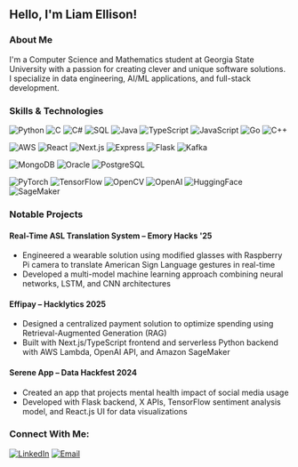 ## Hello, I'm Liam Ellison! 
### About Me

I'm a Computer Science and Mathematics student at Georgia State University with a passion for creating clever and unique software solutions. I specialize in data engineering, AI/ML applications, and full-stack development.

### Skills & Technologies

![Python](https://img.shields.io/badge/Python-3776AB?style=for-the-badge&logo=python&logoColor=white) ![C](https://img.shields.io/badge/C-00599C?style=for-the-badge&logo=c&logoColor=white) ![C#](https://img.shields.io/badge/C%23-239120?style=for-the-badge&logo=c-sharp&logoColor=white) ![SQL](https://img.shields.io/badge/SQL-4479A1?style=for-the-badge&logo=postgresql&logoColor=white) ![Java](https://img.shields.io/badge/Java-ED8B00?style=for-the-badge&logo=openjdk&logoColor=white) ![TypeScript](https://img.shields.io/badge/TypeScript-007ACC?style=for-the-badge&logo=typescript&logoColor=white) ![JavaScript](https://img.shields.io/badge/JavaScript-F7DF1E?style=for-the-badge&logo=javascript&logoColor=black) ![Go](https://img.shields.io/badge/Go-00ADD8?style=for-the-badge&logo=go&logoColor=white) ![C++](https://img.shields.io/badge/C%2B%2B-00599C?style=for-the-badge&logo=c%2B%2B&logoColor=white)

![AWS](https://img.shields.io/badge/AWS-232F3E?style=for-the-badge&logo=amazon-aws&logoColor=white) ![React](https://img.shields.io/badge/React-20232A?style=for-the-badge&logo=react&logoColor=61DAFB) ![Next.js](https://img.shields.io/badge/Next.js-000000?style=for-the-badge&logo=next.js&logoColor=white) ![Express](https://img.shields.io/badge/Express-000000?style=for-the-badge&logo=express&logoColor=white) ![Flask](https://img.shields.io/badge/Flask-000000?style=for-the-badge&logo=flask&logoColor=white) ![Kafka](https://img.shields.io/badge/Apache_Kafka-231F20?style=for-the-badge&logo=apache-kafka&logoColor=white)

![MongoDB](https://img.shields.io/badge/MongoDB-4EA94B?style=for-the-badge&logo=mongodb&logoColor=white) ![Oracle](https://img.shields.io/badge/Oracle-F80000?style=for-the-badge&logo=oracle&logoColor=white) ![PostgreSQL](https://img.shields.io/badge/PostgreSQL-316192?style=for-the-badge&logo=postgresql&logoColor=white)

![PyTorch](https://img.shields.io/badge/PyTorch-EE4C2C?style=for-the-badge&logo=pytorch&logoColor=white) ![TensorFlow](https://img.shields.io/badge/TensorFlow-FF6F00?style=for-the-badge&logo=tensorflow&logoColor=white) ![OpenCV](https://img.shields.io/badge/OpenCV-5C3EE8?style=for-the-badge&logo=opencv&logoColor=white) ![OpenAI](https://img.shields.io/badge/OpenAI-412991?style=for-the-badge&logo=openai&logoColor=white) ![HuggingFace](https://img.shields.io/badge/HuggingFace-FFBD13?style=for-the-badge&logo=huggingface&logoColor=black) ![SageMaker](https://img.shields.io/badge/SageMaker-FF9900?style=for-the-badge&logo=amazon-aws&logoColor=white)

### Notable Projects

#### Real-Time ASL Translation System – **Emory Hacks '25**
- Engineered a wearable solution using modified glasses with Raspberry Pi camera to translate American Sign Language gestures in real-time
- Developed a multi-model machine learning approach combining neural networks, LSTM, and CNN architectures

#### Effipay – **Hacklytics 2025**
- Designed a centralized payment solution to optimize spending using Retrieval-Augmented Generation (RAG)
- Built with Next.js/TypeScript frontend and serverless Python backend with AWS Lambda, OpenAI API, and Amazon SageMaker

#### Serene App – Data Hackfest 2024
- Created an app that projects mental health impact of social media usage
- Developed with Flask backend, X APIs, TensorFlow sentiment analysis model, and React.js UI for data visualizations

### Connect With Me:

[![LinkedIn](https://img.shields.io/badge/LinkedIn-0077B5?style=for-the-badge&logo=linkedin&logoColor=white)](https://linkedin.com/in/liam-ellison)  [![Email](https://img.shields.io/badge/Email-D14836?style=for-the-badge&logo=gmail&logoColor=white)](mailto:liam.word@gmail.com)
